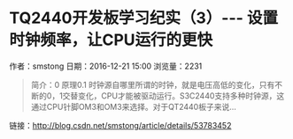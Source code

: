 # TQ2440开发板学习纪实（3）--- 设置时钟频率，让CPU运行的更快
作者：smstong
日期：2016-12-21 15:00
浏览量：2231
> 简介：0 原理0.1 时钟源自哪里所谓的时钟，就是电压高低的变化，只有不断的0，1交替变化，CPU才能被驱动运行。S3C2440支持多种时钟源，这通过CPU针脚OM3和OM3来选择。对于QT2440板子来说...

 链接：http://blog.csdn.net/smstong/article/details/53783452
